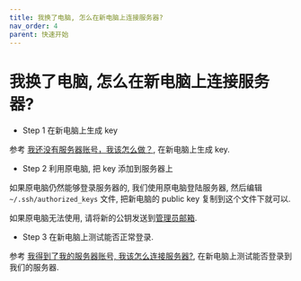```yaml
---
title: 我换了电脑, 怎么在新电脑上连接服务器?
nav_order: 4
parent: 快速开始
---
```


# 我换了电脑, 怎么在新电脑上连接服务器?

- Step 1 在新电脑上生成 key

参考 [我还没有服务器账号，我该怎么做？](i-have-no-account), 在新电脑上生成 key.

- Step 2 利用原电脑, 把 key 添加到服务器上

如果原电脑仍然能够登录服务器的, 我们使用原电脑登陆服务器, 然后编辑 `~/.ssh/authorized_keys` 文件, 把新电脑的 public key 复制到这个文件下就可以.

如果原电脑无法使用, 请将新的公钥发送到[管理员邮箱](mailto:cash_admin@163.com).

- Step 3 在新电脑上测试能否正常登录.

参考 [我得到了我的服务器账号, 我该怎么连接服务器?](how-can-i-connect), 在新电脑上测试能否登录到我们的服务器.
